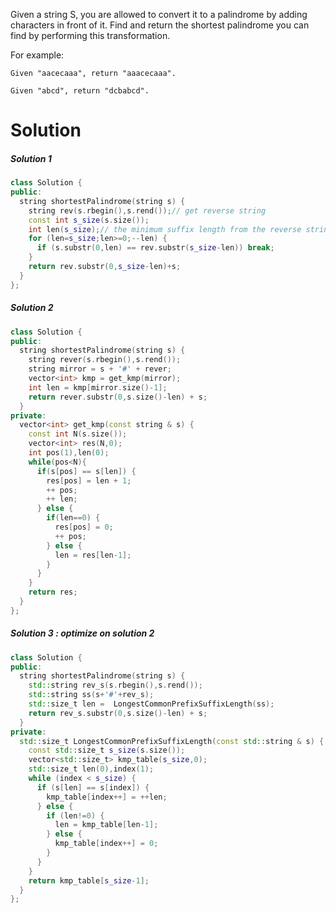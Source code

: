 Given a string S, you are allowed to convert it to a palindrome by adding characters in front of it. Find and return the shortest palindrome you can find by performing this transformation.

For example:

```
Given "aacecaaa", return "aaacecaaa".

Given "abcd", return "dcbabcd".
```

# Solution

##### Solution 1

```cpp
class Solution {
public:
  string shortestPalindrome(string s) {
    string rev(s.rbegin(),s.rend());// get reverse string
    const int s_size(s.size());
    int len(s_size);// the minimum suffix length from the reverse string we need to add before s
    for (len=s_size;len>=0;--len) {
      if (s.substr(0,len) == rev.substr(s_size-len)) break;
    }
    return rev.substr(0,s_size-len)+s;
  }
};
```

##### Solution 2

```cpp
class Solution {
public:
  string shortestPalindrome(string s) {
    string rever(s.rbegin(),s.rend());
    string mirror = s + '#' + rever;
    vector<int> kmp = get_kmp(mirror);
    int len = kmp[mirror.size()-1];
    return rever.substr(0,s.size()-len) + s;
  }
private:
  vector<int> get_kmp(const string & s) {
    const int N(s.size());
    vector<int> res(N,0);
    int pos(1),len(0);
    while(pos<N){
      if(s[pos] == s[len]) {
        res[pos] = len + 1;
        ++ pos;
        ++ len;
      } else {
        if(len==0) {
          res[pos] = 0;
          ++ pos;
        } else {
          len = res[len-1];
        }
      }
    }
    return res;
  }
};
```

##### Solution 3 : optimize on solution 2 

```cpp
class Solution {
public:
  string shortestPalindrome(string s) {
    std::string rev_s(s.rbegin(),s.rend());
    std::string ss(s+'#'+rev_s);
    std::size_t len =  LongestCommonPrefixSuffixLength(ss);
    return rev_s.substr(0,s.size()-len) + s;
  }
private:
  std::size_t LongestCommonPrefixSuffixLength(const std::string & s) {
    const std::size_t s_size(s.size());
    vector<std::size_t> kmp_table(s_size,0);
    std::size_t len(0),index(1);
    while (index < s_size) {
      if (s[len] == s[index]) {
        kmp_table[index++] = ++len;
      } else {
        if (len!=0) {
          len = kmp_table[len-1];
        } else {
          kmp_table[index++] = 0;
        }
      }
    }
    return kmp_table[s_size-1];
  }
};
```
